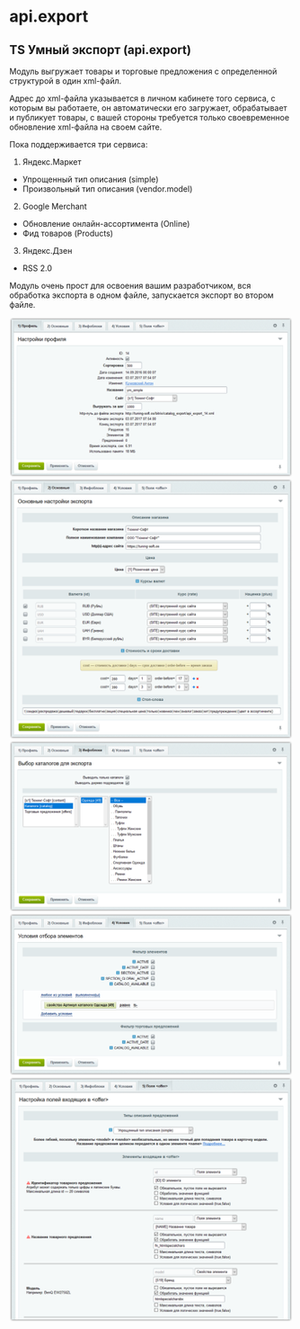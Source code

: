 # api.export

## TS Умный экспорт (api.export)

Модуль выгружает товары и торговые предложения с определенной структурой в один xml-файл.

Адрес до xml-файла указывается  в личном кабинете того сервиса, с которым вы работаете, он автоматически его загружает, обрабатывает и публикует товары, с вашей стороны требуется только своевременное обновление xml-файла на своем сайте.

Пока поддерживается три  сервиса:

1) Яндекс.Маркет
- Упрощенный тип описания (simple)
- Произвольный тип описания (vendor.model)

2) Google Merchant
- Обновление онлайн-ассортимента (Online)
- Фид товаров (Products)

3) Яндекс.Дзен
- RSS 2.0

Модуль очень прост для освоения вашим разработчиком, вся обработка экспорта в одном файле, запускается экспорт во втором файле.

![alt-текст](img_md/2017_07_03_13.13_31.png "1")
![alt-текст](img_md/2017_07_03_13.15.13.png "1")
![alt-текст](img_md/2017_07_03_13.16.13.png "1")
![alt-текст](img_md/2017_07_03_13.17.09.png "1")
![alt-текст](img_md/2017_07_03_13.23.00.png "1")